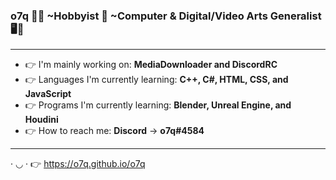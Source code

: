 ### <b>o7q</b> 👋🙂 ~Hobbyist 🧀 ~Computer & Digital/Video Arts Generalist 🖥️🎥
---
- 👉 I'm mainly working on: <b>MediaDownloader and DiscordRC</b>
- 👉 Languages I'm currently learning: <b>C++, C#, HTML, CSS, and JavaScript</b>
- 👉 Programs I'm currently learning: <b>Blender, Unreal Engine, and Houdini</b>
- 👉 How to reach me: <b>Discord</b> -> <b>o7q#4584</b>
---
· ◡ · 👉 https://o7q.github.io/o7q